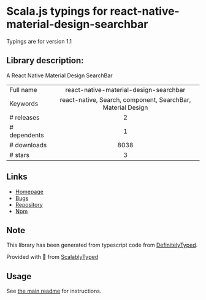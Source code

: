 
# Scala.js typings for react-native-material-design-searchbar

Typings are for version 1.1

## Library description:
A React Native Material Design SearchBar

|                    |                 |
| ------------------ | :-------------: |
| Full name          | react-native-material-design-searchbar |
| Keywords           | react-native, Search, component, SearchBar, Material Design |
| # releases         | 2 |
| # dependents       | 1 |
| # downloads        | 8038 |
| # stars            | 3 |

## Links
- [Homepage](https://github.com/ananddayalan/react-native-material-design-searchbar)
- [Bugs](https://github.com/ananddayalan/react-native-material-design-searchbar/issues)
- [Repository](https://github.com/ananddayalan/react-native-material-design-searchbar)
- [Npm](https://www.npmjs.com/package/react-native-material-design-searchbar)
    


## Note
This library has been generated from typescript code from [DefinitelyTyped](https://definitelytyped.org).

Provided with :purple_heart: from [ScalablyTyped](https://github.com/oyvindberg/ScalablyTyped)

## Usage
See [the main readme](../../readme.md) for instructions.


